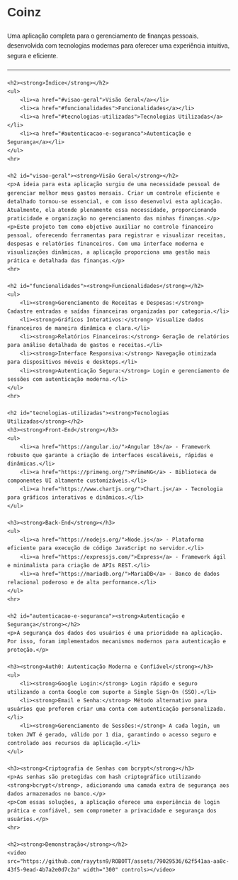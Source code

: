 <!DOCTYPE html>
<html lang="pt-BR">
<head>
    <meta charset="UTF-8">
    <meta name="viewport" content="width=device-width, initial-scale=1.0">
    <title>Coinz - Gerenciamento Financeiro</title>
    <style>
        body {
            font-family: Arial, sans-serif;
            margin: 40px;
            line-height: 1.6;
        }
        h1, h2, h3 {
            color: #333;
        }
        hr {
            margin: 20px 0;
        }
        ul {
            list-style: none;
            padding: 0;
        }
        ul li::before {
            content: "\2022";
            color: #007BFF;
            font-weight: bold;
            display: inline-block; 
            width: 1em;
            margin-left: -1em;
        }
        a {
            color: #007BFF;
            text-decoration: none;
        }
        a:hover {
            text-decoration: underline;
        }
    </style>
</head>
<body>
    <h1><strong>Coinz</strong></h1>
    <p>Uma aplicação completa para o gerenciamento de finanças pessoais, desenvolvida com tecnologias modernas para oferecer uma experiência intuitiva, segura e eficiente.</p>
    <hr>
    
    <h2><strong>Índice</strong></h2>
    <ul>
        <li><a href="#visao-geral">Visão Geral</a></li>
        <li><a href="#funcionalidades">Funcionalidades</a></li>
        <li><a href="#tecnologias-utilizadas">Tecnologias Utilizadas</a></li>
        <li><a href="#autenticacao-e-seguranca">Autenticação e Segurança</a></li>
    </ul>
    <hr>
    
    <h2 id="visao-geral"><strong>Visão Geral</strong></h2>
    <p>A ideia para esta aplicação surgiu de uma necessidade pessoal de gerenciar melhor meus gastos mensais. Criar um controle eficiente e detalhado tornou-se essencial, e com isso desenvolvi esta aplicação. Atualmente, ela atende plenamente essa necessidade, proporcionando praticidade e organização no gerenciamento das minhas finanças.</p>
    <p>Este projeto tem como objetivo auxiliar no controle financeiro pessoal, oferecendo ferramentas para registrar e visualizar receitas, despesas e relatórios financeiros. Com uma interface moderna e visualizações dinâmicas, a aplicação proporciona uma gestão mais prática e detalhada das finanças.</p>
    <hr>
    
    <h2 id="funcionalidades"><strong>Funcionalidades</strong></h2>
    <ul>
        <li><strong>Gerenciamento de Receitas e Despesas:</strong> Cadastre entradas e saídas financeiras organizadas por categoria.</li>
        <li><strong>Gráficos Interativos:</strong> Visualize dados financeiros de maneira dinâmica e clara.</li>
        <li><strong>Relatórios Financeiros:</strong> Geração de relatórios para análise detalhada de gastos e receitas.</li>
        <li><strong>Interface Responsiva:</strong> Navegação otimizada para dispositivos móveis e desktops.</li>
        <li><strong>Autenticação Segura:</strong> Login e gerenciamento de sessões com autenticação moderna.</li>
    </ul>
    <hr>
    
    <h2 id="tecnologias-utilizadas"><strong>Tecnologias Utilizadas</strong></h2>
    <h3><strong>Front-End</strong></h3>
    <ul>
        <li><a href="https://angular.io/">Angular 18</a> - Framework robusto que garante a criação de interfaces escaláveis, rápidas e dinâmicas.</li>
        <li><a href="https://primeng.org/">PrimeNG</a> - Biblioteca de componentes UI altamente customizáveis.</li>
        <li><a href="https://www.chartjs.org/">Chart.js</a> - Tecnologia para gráficos interativos e dinâmicos.</li>
    </ul>
    
    <h3><strong>Back-End</strong></h3>
    <ul>
        <li><a href="https://nodejs.org/">Node.js</a> - Plataforma eficiente para execução de código JavaScript no servidor.</li>
        <li><a href="https://expressjs.com/">Express</a> - Framework ágil e minimalista para criação de APIs REST.</li>
        <li><a href="https://mariadb.org/">MariaDB</a> - Banco de dados relacional poderoso e de alta performance.</li>
    </ul>
    <hr>
    
    <h2 id="autenticacao-e-seguranca"><strong>Autenticação e Segurança</strong></h2>
    <p>A segurança dos dados dos usuários é uma prioridade na aplicação. Por isso, foram implementados mecanismos modernos para autenticação e proteção.</p>
    
    <h3><strong>Auth0: Autenticação Moderna e Confiável</strong></h3>
    <ul>
        <li><strong>Google Login:</strong> Login rápido e seguro utilizando a conta Google com suporte a Single Sign-On (SSO).</li>
        <li><strong>Email e Senha:</strong> Método alternativo para usuários que preferem criar uma conta com autenticação personalizada.</li>
        <li><strong>Gerenciamento de Sessões:</strong> A cada login, um token JWT é gerado, válido por 1 dia, garantindo o acesso seguro e controlado aos recursos da aplicação.</li>
    </ul>
    
    <h3><strong>Criptografia de Senhas com bcrypt</strong></h3>
    <p>As senhas são protegidas com hash criptográfico utilizando <strong>bcrypt</strong>, adicionando uma camada extra de segurança aos dados armazenados no banco.</p>
    <p>Com essas soluções, a aplicação oferece uma experiência de login prática e confiável, sem comprometer a privacidade e segurança dos usuários.</p>
    <hr>
    
    <h2><strong>Demonstração</strong></h2>
    <video src="https://github.com/rayytsn9/ROBOTT/assets/79029536/62f541aa-aa8c-43f5-9ead-4b7a2e0d7c2a" width="300" controls></video>
</body>
</html>
